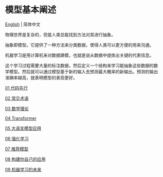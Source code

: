 # 模型基本阐述

[English](./index.md) | 简体中文

物理世界是复杂的，但是人类总能找到方法对其进行抽象。

抽象即模型。它提供了一种方法来分类数据，使得人类可以更方便的用来沟通。

机器学习是用计算机来对数据建模，也就是说从数据中提炼出关键的代表信息。

这个学习过程需要大量的标注数据，然后定义一个结构来学习能抽象这些数据的数学模型。然后就可以通过模型基于新的输入去预测最大概率的新输出。预测的输出准确率越高，就表明模型的表现更好。

[01 代码先行](./01/index_zh-CN.md)

[02 常见术语](./02/index_zh-CN.md)

[03 数学理论](./03/index_zh-CN.md)

[04 Transformer](./04/index_zh-CN.md)

[05 大语言模型应用](./05/index_zh-CN.md)

[06 强化学习](./06/index_zh-CN.md)

[07 推荐模型](./07/index_zh-CN.md)

[08 构建你自己的应用](./08/index_zh-CN.md)

[09 机器学习的未来](./09/index_zh-CN.md)
